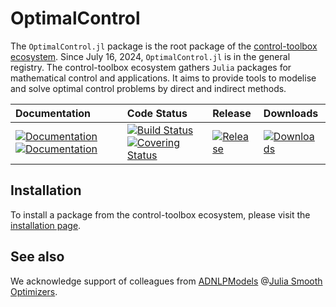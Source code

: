 # OptimalControl

[ci-img]: https://github.com/control-toolbox/OptimalControl.jl/actions/workflows/CI.yml/badge.svg?branch=main
[ci-url]: https://github.com/control-toolbox/OptimalControl.jl/actions/workflows/CI.yml?query=branch%3Amain

[co-img]: https://codecov.io/gh/control-toolbox/OptimalControl.jl/branch/main/graph/badge.svg?token=YM5YQQUSO3
[co-url]: https://codecov.io/gh/control-toolbox/OptimalControl.jl

[doc-dev-img]: https://img.shields.io/badge/docs-dev-blue.svg
[doc-dev-url]: https://control-toolbox.org/OptimalControl.jl/dev/

[doc-stable-img]: https://img.shields.io/badge/docs-stable-blue.svg
[doc-stable-url]: https://control-toolbox.org/OptimalControl.jl/stable/

[release-img]: https://img.shields.io/github/v/release/control-toolbox/OptimalControl.jl.svg?style=round-square
[release-url]: https://github.com/control-toolbox/OptimalControl.jl/releases

The `OptimalControl.jl` package is the root package of the [control-toolbox ecosystem](https://github.com/control-toolbox). Since July 16, 2024, `OptimalControl.jl` is in the general registry.
The control-toolbox ecosystem gathers `Julia` packages for mathematical control and applications. It aims to provide tools to modelise and solve optimal control problems by direct and indirect methods.

| **Documentation**  | **Code Status**  | **Release**  | **Downloads** |
|:-------------------|:-----------------|:-------------|:--------------|
| [![Documentation][doc-stable-img]][doc-stable-url] [![Documentation][doc-dev-img]][doc-dev-url] | [![Build Status][ci-img]][ci-url] [![Covering Status][co-img]][co-url] | [![Release][release-img]][release-url] | [![Downloads](https://img.shields.io/badge/dynamic/json?url=http%3A%2F%2Fjuliapkgstats.com%2Fapi%2Fv1%2Fmonthly_downloads%2FOptimalControl&query=total_requests&suffix=%2Fmonth&label=Downloads)](https://juliapkgstats.com/pkg/OptimalControl) |

## Installation

To install a package from the control-toolbox ecosystem, please visit the [installation page](https://github.com/control-toolbox#installation).

## See also

We acknowledge support of colleagues from [ADNLPModels](https://jso.dev/ADNLPModels.jl/stable) @[Julia Smooth Optimizers](https://jso.dev).
